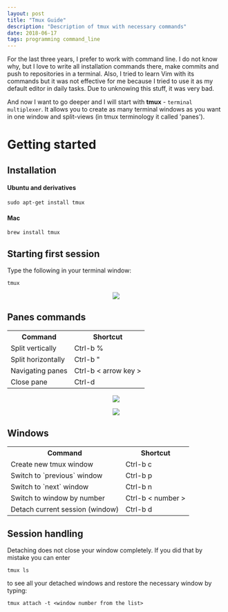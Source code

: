 ```yaml
---
layout: post
title: "Tmux Guide"
description: "Description of tmux with necessary commands"
date: 2018-06-17
tags: programming command_line
---
```


For the last three years, I prefer to work with command line. I do not know why, but I love to write all installation commands there, make commits and push to repositories in a terminal. Also, I tried to learn Vim with its commands but it was not effective for me because I tried to use it as my default editor in daily tasks. Due to unknowing this stuff, it was very bad.

And now I want to go deeper and I will start with **tmux** - `terminal multiplexer`. It allows you to create as many terminal windows as you want in one window and split-views (in tmux terminology it called 'panes'). 

# Getting started

## Installation

#### Ubuntu and derivatives
```shell
sudo apt-get install tmux
```
#### Mac
```shell
brew install tmux
```

## Starting first session
Type the following in your terminal window:
```shell
tmux
```
<p align="center">
  <img src="https://github.com/kgusman/kgusman.github.io/blob/master/assets/tmux/tmuxFirstSession.png?raw=true">
</p>

## Panes commands

<table style="width:100%">
  <tr>
    <th>Command</th>
    <th>Shortcut</th>
  </tr>
  <tr>
    <td>Split vertically</td>
    <td>Ctrl-b %</td>
  </tr>
  <tr>
    <td>Split horizontally</td>
    <td>Ctrl-b "</td>
  </tr>
  <tr>
    <td>Navigating panes</td>
    <td>Ctrl-b < arrow key ></td>
  </tr>
  <tr>
    <td>Close pane</td>
    <td>Ctrl-d</td>
  </tr>
</table>
<p align="center">
  <img src="https://github.com/kgusman/kgusman.github.io/blob/master/assets/tmux/tmuxFirstPane.png?raw=true">
</p>
<p align="center">
  <img src="https://github.com/kgusman/kgusman.github.io/blob/master/assets/tmux/tmuxSecondPane.png?raw=true">
</p>

## Windows

<table style="width:100%">
  <tr>
    <th>Command</th>
    <th>Shortcut</th>
  </tr>
  <tr>
    <td>Create new tmux window</td>
    <td>Ctrl-b c</td>
  </tr>
  <tr>
    <td>Switch to `previous` window</td>
    <td>Ctrl-b p</td>
  </tr>
  <tr>
    <td>Switch to `next` window</td>
    <td>Ctrl-b n</td>
  </tr>
  <tr>
    <td>Switch to window by number</td>
    <td>Ctrl-b < number ></td>
  </tr>
  <tr>
    <td>Detach current session (window)</td>
    <td>Ctrl-b d</td>
  </tr>
</table>

## Session handling
Detaching does not close your window completely. If you did that by mistake you can enter
```shell
tmux ls
```
to see all your detached windows and restore the necessary window by typing:
```shell
tmux attach -t <window number from the list>
```
